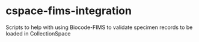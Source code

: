 # cspace-fims-integration
Scripts to help with using Biocode-FIMS to validate specimen records to be loaded in CollectionSpace

